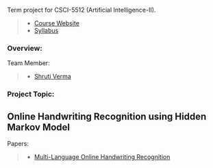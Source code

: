 Term project for CSCI-5512 (Artificial Intelligence-II).

> - [Course Website](http://www-users.cselabs.umn.edu/classes/Spring-2019/csci5512/index.php)
> - [Syllabus](http://www-users.cselabs.umn.edu/classes/Spring-2019/csci5512/index.php?page=syllabus)

### Overview: 
 Team Member: 
 > - [Shruti Verma](https://github.com/VermaShr)
 
 ### Project Topic:
 ## Online Handwriting Recognition using Hidden Markov Model
 
 Papers:
 > - [Multi-Language Online Handwriting Recognition](https://ieeexplore.ieee.org/stamp/stamp.jsp?tp=&arnumber=7478642)


